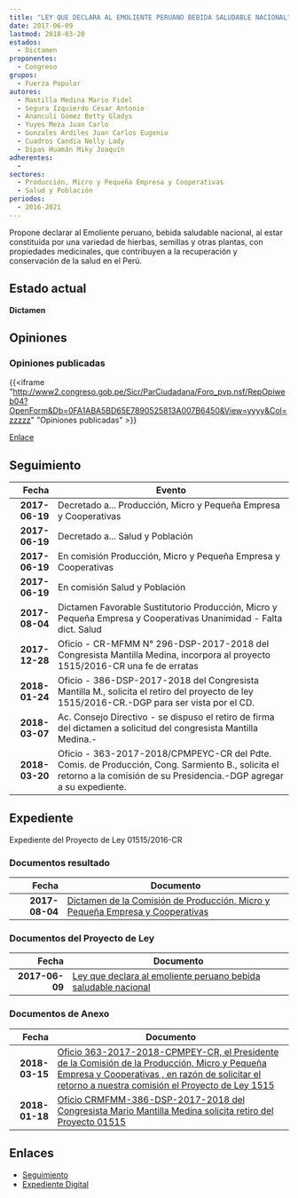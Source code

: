 ```yaml
---
title: "LEY QUE DECLARA AL EMOLIENTE PERUANO BEBIDA SALUDABLE NACIONAL"
date: 2017-06-09
lastmod: 2018-03-20
estados: 
  - Dictamen
proponentes: 
  - Congreso
grupos: 
  - Fuerza Popular
autores: 
  - Mantilla Medina Mario Fidel
  - Segura Izquierdo César Antonio
  - Ananculi Gómez Betty Gladys
  - Yuyes Meza Juan Carlo
  - Gonzales Ardiles Juan Carlos Eugenio
  - Cuadros Candia Nelly Lady
  - Dipas Huamán Miky Joaquín
adherentes: 
  - 
sectores: 
  - Producción, Micro y Pequeña Empresa y Cooperativas
  - Salud y Población
periodos: 
  - 2016-2021
---
```


Propone declarar al Emoliente peruano, bebida saludable nacional, al estar constituida por una variedad de hierbas, semillas y otras plantas, con propiedades medicinales, que contribuyen a la recuperación y conservación de la salud en el Perú.


## Estado actual

**Dictamen**

## Opiniones

### Opiniones publicadas

{{<iframe "http://www2.congreso.gob.pe/Sicr/ParCiudadana/Foro_pvp.nsf/RepOpiweb04?OpenForm&Db=0FA1ABA5BD65E7890525813A007B6450&View=yyyy&Col=zzzzz" "Opiniones publicadas" >}}

[Enlace](http://www2.congreso.gob.pe/Sicr/ParCiudadana/Foro_pvp.nsf/RepOpiweb04?OpenForm&Db=0FA1ABA5BD65E7890525813A007B6450&View=yyyy&Col=zzzzz)

## Seguimiento

| Fecha | Evento |
|------:|--------|
| **2017-06-19** | Decretado a... Producción, Micro y Pequeña Empresa y Cooperativas|
| **2017-06-19** | Decretado a... Salud y Población|
| **2017-06-19** | En comisión Producción, Micro y Pequeña Empresa y Cooperativas|
| **2017-06-19** | En comisión Salud y Población|
| **2017-08-04** | Dictamen Favorable Sustitutorio Producción, Micro y Pequeña Empresa y Cooperativas Unanimidad - Falta dict. Salud|
| **2017-12-28** | Oficio - CR-MFMM N° 296-DSP-2017-2018 del Congresista Mantilla Medina, incorpora al proyecto 1515/2016-CR una fe de erratas|
| **2018-01-24** | Oficio - 386-DSP-2017-2018 del Congresista Mantilla M., solicita el retiro del proyecto de ley 1515/2016-CR.-DGP para ser vista por el CD.|
| **2018-03-07** | Ac. Consejo Directivo - se dispuso el retiro de firma del dictamen a solicitud del congresista Mantilla Medina.-|
| **2018-03-20** | Oficio - 363-2017-2018/CPMPEYC-CR del Pdte. Comis. de Producción, Cong. Sarmiento B., solicita el retorno a la comisión de su Presidencia.-DGP agregar a su expediente.|


## Expediente

Expediente del Proyecto de Ley 01515/2016-CR


### Documentos resultado

| Fecha | Documento |
|------:|--------|
| **2017-08-04** | [Dictamen de la Comisión de Producción, Micro y Pequeña Empresa y Cooperativas](http://www.leyes.congreso.gob.pe/Documentos/2016_2021/Dictamenes/Proyectos_de_Ley/01515DC18MAY20170804.pdf) |

### Documentos del Proyecto de Ley

| Fecha | Documento |
|------:|--------|
| **2017-06-09** | [Ley que declara al emoliente peruano bebida saludable nacional](http://www.leyes.congreso.gob.pe/Documentos/2016_2021/Proyectos_de_Ley_y_de_Resoluciones_Legislativas/PL0151520170609..pdf) |

### Documentos de Anexo

| Fecha | Documento |
|------:|--------|
| **2018-03-15** | [Oficio 363-2017-2018-CPMPEY-CR, el Presidente de la Comisión de la Producción, Micro y Pequeña Empresa y Cooperativas , en razón de solicitar el retorno a nuestra comisión el Proyecto de Ley 1515](http://www.leyes.congreso.gob.pe/Documentos/2016_2021/Oficios/Comisiones_Ordinarias/OFICIO-363-2017-2018-CPMPEYC-CR.pdf) |
| **2018-01-18** | [Oficio CRMFMM-386-DSP-2017-2018 del Congresista Mario Mantilla Medina solicita retiro del Proyecto 01515](http://www.leyes.congreso.gob.pe/Documentos/2016_2021/Retiro_de_Proyecto/OFICIO-CRMFMM-386-DSP-2017-2018.pdf) |

## Enlaces 

- [Seguimiento](http://www2.congreso.gob.pe/Sicr/TraDocEstProc/CLProLey2016.nsf/f7fff46988ca05b1052578e100829cc7/1edaa5ee3f721cd10525813b0000cc68?OpenDocument)
- [Expediente Digital](http://www2.congreso.gob.pehttp://www2.congreso.gob.pe/Sicr/TraDocEstProc/CLProLey2016.nsf/f7fff46988ca05b1052578e100829cc7/1edaa5ee3f721cd10525813b0000cc68?OpenDocument&Click=05257FB7005EB655.eb71d0cf91d8294e05256cdf006b5706/$Body/0.1C6C)
